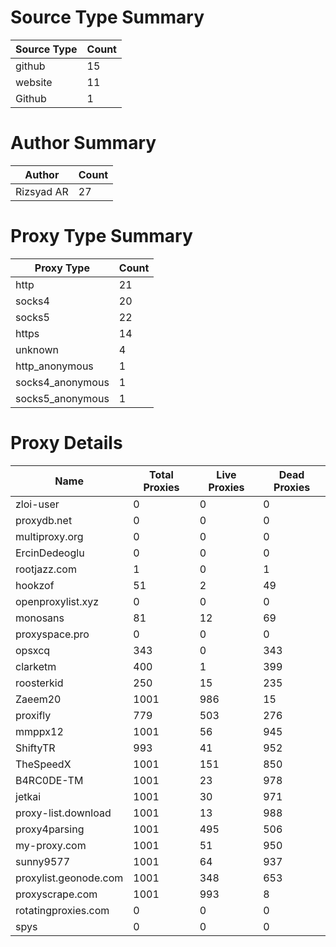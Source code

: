 # Source Type Summary

| Source Type | Count |
|-------------|-------|
| github | 15 |
| website | 11 |
| Github | 1 |


# Author Summary

| Author | Count |
|--------|-------|
| Rizsyad AR | 27 |


# Proxy Type Summary

| Proxy Type | Count |
|------------|-------|
| http | 21 |
| socks4 | 20 |
| socks5 | 22 |
| https | 14 |
| unknown | 4 |
| http_anonymous | 1 |
| socks4_anonymous | 1 |
| socks5_anonymous | 1 |


# Proxy Details

| Name | Total Proxies | Live Proxies | Dead Proxies |
|------|---------------|--------------|---------------|
| zloi-user | 0 | 0 | 0 |
| proxydb.net | 0 | 0 | 0 |
| multiproxy.org | 0 | 0 | 0 |
| ErcinDedeoglu | 0 | 0 | 0 |
| rootjazz.com | 1 | 0 | 1 |
| hookzof | 51 | 2 | 49 |
| openproxylist.xyz | 0 | 0 | 0 |
| monosans | 81 | 12 | 69 |
| proxyspace.pro | 0 | 0 | 0 |
| opsxcq | 343 | 0 | 343 |
| clarketm | 400 | 1 | 399 |
| roosterkid | 250 | 15 | 235 |
| Zaeem20 | 1001 | 986 | 15 |
| proxifly | 779 | 503 | 276 |
| mmppx12 | 1001 | 56 | 945 |
| ShiftyTR | 993 | 41 | 952 |
| TheSpeedX | 1001 | 151 | 850 |
| B4RC0DE-TM | 1001 | 23 | 978 |
| jetkai | 1001 | 30 | 971 |
| proxy-list.download | 1001 | 13 | 988 |
| proxy4parsing | 1001 | 495 | 506 |
| my-proxy.com | 1001 | 51 | 950 |
| sunny9577 | 1001 | 64 | 937 |
| proxylist.geonode.com | 1001 | 348 | 653 |
| proxyscrape.com | 1001 | 993 | 8 |
| rotatingproxies.com | 0 | 0 | 0 |
| spys | 0 | 0 | 0 |
